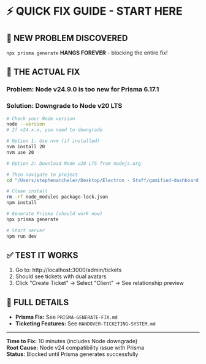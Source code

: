 # ⚡ QUICK FIX GUIDE - START HERE

## 🚨 NEW PROBLEM DISCOVERED
`npx prisma generate` **HANGS FOREVER** - blocking the entire fix!

## 🔧 THE ACTUAL FIX

### Problem: Node v24.9.0 is too new for Prisma 6.17.1

### Solution: Downgrade to Node v20 LTS

```bash
# Check your Node version
node --version
# If v24.x.x, you need to downgrade

# Option 1: Use nvm (if installed)
nvm install 20
nvm use 20

# Option 2: Download Node v20 LTS from nodejs.org

# Then navigate to project
cd "/Users/stephenatcheler/Desktop/Electron - Staff/gamified-dashboard (1)"

# Clean install
rm -rf node_modules package-lock.json
npm install

# Generate Prisma (should work now)
npx prisma generate

# Start server
npm run dev
```

## ✅ TEST IT WORKS
1. Go to: http://localhost:3000/admin/tickets
2. Should see tickets with dual avatars
3. Click "Create Ticket" → Select "Client" → See relationship preview

## 📖 FULL DETAILS
- **Prisma Fix:** See `PRISMA-GENERATE-FIX.md`
- **Ticketing Features:** See `HANDOVER-TICKETING-SYSTEM.md`

---

**Time to Fix:** 10 minutes (includes Node downgrade)  
**Root Cause:** Node v24 compatibility issue with Prisma  
**Status:** Blocked until Prisma generates successfully

